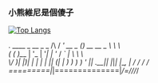 ### 小熊維尼是個傻子
[![Top Langs](https://github-readme-stats.vercel.app/api/top-langs/?username=moeyj)](https://github.com/moeyj/moeyj)

  .   ____          _            __ _ _
 /\\ / ___'_ __ _ _(_)_ __  __ _ \ \ \ \
( ( )\___ | '_ | '_| | '_ \/ _` | \ \ \ \
 \\/  ___)| |_)| | | | | || (_| |  ) ) ) )
  '  |____| .__|_| |_|_| |_\__, | / / / /
 =========|_|==============|___/=/_/_/_/

